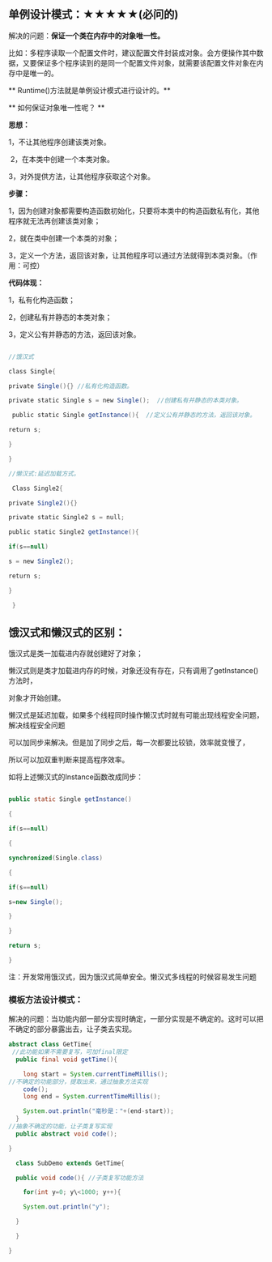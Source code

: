 单例设计模式：★★★★★(必问的) 
----------------------------

解决的问题：**保证一个类在内存中的对象唯一性。** 

比如：多程序读取一个配置文件时，建议配置文件封装成对象。会方便操作其中数据，又要保证多个程序读到的是同一个配置文件对象，就需要该配置文件对象在内存中是唯一的。

** Runtime()方法就是单例设计模式进行设计的。**

** 如何保证对象唯一性呢？ **

**思想：** 

1，不让其他程序创建该类对象。

 2，在本类中创建一个本类对象。 

3，对外提供方法，让其他程序获取这个对象。 

**步骤：** 

1，因为创建对象都需要构造函数初始化，只要将本类中的构造函数私有化，其他程序就无法再创建该类对象； 

2，就在类中创建一个本类的对象； 

3，定义一个方法，返回该对象，让其他程序可以通过方法就得到本类对象。（作用：可控） 

**代码体现：** 

1，私有化构造函数； 

2，创建私有并静态的本类对象； 

3，定义公有并静态的方法，返回该对象。 
```JAVA

//饿汉式 

class Single{ 

private Single(){} //私有化构造函数。 

private static Single s = new Single();  //创建私有并静态的本类对象。

 public static Single getInstance(){  //定义公有并静态的方法，返回该对象。 

return s; 

} 

} 

//懒汉式:延迟加载方式。

 Class Single2{ 

private Single2(){} 

private static Single2 s = null; 

public static Single2 getInstance(){ 

if(s==null) 

s = new Single2(); 

return s; 

}

 }
```

## 饿汉式和懒汉式的区别：

饿汉式是类一加载进内存就创建好了对象；

懒汉式则是类才加载进内存的时候，对象还没有存在，只有调用了getInstance()方法时，

对象才开始创建。


懒汉式是延迟加载，如果多个线程同时操作懒汉式时就有可能出现线程安全问题，解决线程安全问题

可以加同步来解决。但是加了同步之后，每一次都要比较锁，效率就变慢了，

所以可以加双重判断来提高程序效率。

如将上述懒汉式的Instance函数改成同步：
```JAVA

public static Single getInstance()

{

if(s==null)

{

synchronized(Single.class)

{

if(s==null)

s=new Single();

}

}

return s;

}
```

注：开发常用饿汉式，因为饿汉式简单安全。懒汉式多线程的时候容易发生问题

### 模板方法设计模式：

解决的问题：当功能内部一部分实现时确定，一部分实现是不确定的。这时可以把不确定的部分暴露出去，让子类去实现。
```java
abstract class GetTime{
 //此功能如果不需要复写，可加final限定
  public final void getTime(){

    long start = System.currentTimeMillis();
//不确定的功能部分，提取出来，通过抽象方法实现
    code();
    long end = System.currentTimeMillis();

    System.out.println("毫秒是："+(end-start));
  }
//抽象不确定的功能，让子类复写实现
  public abstract void code();

}

  class SubDemo extends GetTime{

  public void code(){ //子类复写功能方法

    for(int y=0; y\<1000; y++){

    System.out.println("y");

  }

  }

}
```
